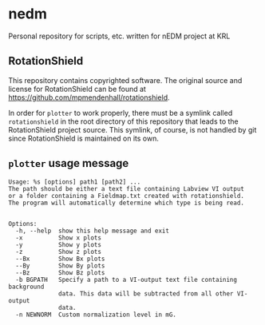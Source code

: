 nedm
====

Personal repository for scripts, etc. written for nEDM project at KRL

RotationShield
--------------

This repository contains copyrighted software. The original source and
license for RotationShield can be found at <https://github.com/mpmendenhall/rotationshield>.

In order for `plotter` to work properly, there must be a symlink called `rotationshield` in
the root directory of this repository that leads to the RotationShield project source. This
symlink, of course, is not handled by git since RotationShield is maintained on its own.

`plotter` usage message
-----------------------

    Usage: %s [options] path1 [path2] ...
    The path should be either a text file containing Labview VI output
    or a folder containing a Fieldmap.txt created with rotationshield.
    The program will automatically determine which type is being read.


    Options:
      -h, --help  show this help message and exit
      -x          Show x plots
      -y          Show y plots
      -z          Show z plots
      --Bx        Show Bx plots
      --By        Show By plots
      --Bz        Show Bz plots
      -b BGPATH   Specify a path to a VI-output text file containing background
                  data. This data will be subtracted from all other VI-output
                  data.
      -n NEWNORM  Custom normalization level in mG.
